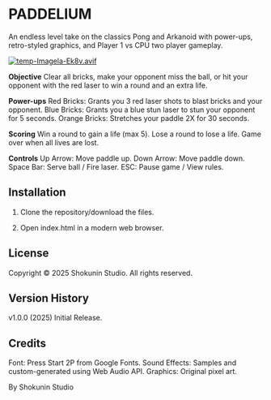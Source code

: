 # PADDELIUM

An endless level take on the classics Pong and Arkanoid with power-ups, retro-styled graphics, and Player 1 vs CPU two player gameplay.

[![temp-Imagela-Ek8v.avif](https://i.postimg.cc/Hsdfsjxp/temp-Imagela-Ek8v.avif)](https://postimg.cc/G9gMXLGN)

**Objective**
Clear all bricks, make your opponent miss the ball, or hit your opponent with the red laser to win a round and an extra life.

**Power-ups**
Red Bricks: Grants you 3 red laser shots to blast bricks and your opponent.
Blue Bricks: Grants you a blue stun laser to stun your opponent for 5 seconds.
Orange Bricks: Stretches your paddle 2X for 30 seconds.

**Scoring**
Win a round to gain a life (max 5).
Lose a round to lose a life.
Game over when all lives are lost.

**Controls**
Up Arrow: Move paddle up.
Down Arrow: Move paddle down.
Space Bar: Serve ball / Fire laser.
ESC: Pause game / View rules.

## Installation

1. Clone the repository/download the files.

2. Open index.html in a modern web browser.

## License

Copyright © 2025 Shokunin Studio. All rights reserved.

## Version History

v1.0.0 (2025) Initial Release.

## Credits

Font: Press Start 2P from Google Fonts.
Sound Effects: Samples and custom-generated using Web Audio API.
Graphics: Original pixel art.

By Shokunin Studio

